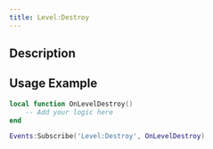 ```yaml
---
title: Level:Destroy
---
```

## Description

## Usage Example

``` lua
local function OnLevelDestroy()
    -- Add your logic here
end

Events:Subscribe('Level:Destroy', OnLevelDestroy)
```
